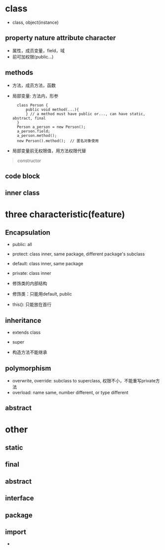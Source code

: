 # class

- class, object(instance)

## property nature attribute character

- 属性，成员变量，field，域
- 前可加权限(public...)

## methods

- 方法，成员方法，函数

- 局部变量: 方法内，形参


        class Person {
            public void method(...){
            } // a method must have public or..., can have static, abstract, final
        }
        Person a_person = new Person();
        a_person.field;
        a_person.method();
        new Person().method();  // 匿名对象使用

- 局部变量前无权限值，用方法权限代替

> constructor

## code block

## inner class


# three characteristic(feature)

## Encapsulation 

- public: all
- protect: class inner, same package, different package's subclass
- default: class inner, same package
- private: class inner

- 修饰类的内部结构
- 修饰类：只能用default, public

- this(): 只能放在首行


## inheritance 

- extends class
- super

- 构造方法不能继承

## polymorphism

- overwrite, override: subclass to superclass, 权限不小，不能重写private方法
- overload: name same, number different, or type different

## abstract


# other



## static

## final

## abstract

## interface

## package

## import

- 
